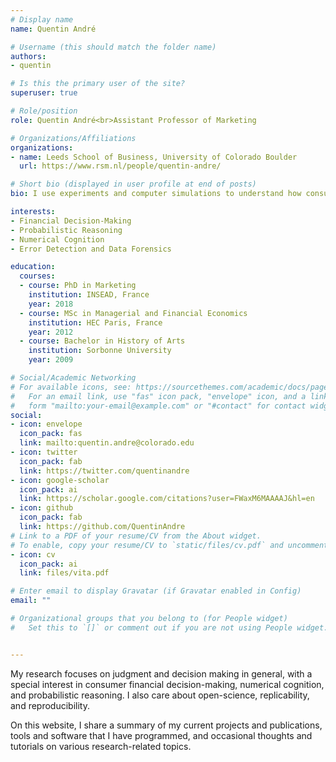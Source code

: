 ```yaml
---
# Display name
name: Quentin André

# Username (this should match the folder name)
authors:
- quentin

# Is this the primary user of the site?
superuser: true

# Role/position
role: Quentin André<br>Assistant Professor of Marketing

# Organizations/Affiliations
organizations:
- name: Leeds School of Business, University of Colorado Boulder
  url: https://www.rsm.nl/people/quentin-andre/

# Short bio (displayed in user profile at end of posts)
bio: I use experiments and computer simulations to understand how consumers make judgements and decisions from data. 

interests:
- Financial Decision-Making
- Probabilistic Reasoning
- Numerical Cognition
- Error Detection and Data Forensics

education:
  courses:
  - course: PhD in Marketing
    institution: INSEAD, France
    year: 2018
  - course: MSc in Managerial and Financial Economics
    institution: HEC Paris, France
    year: 2012
  - course: Bachelor in History of Arts
    institution: Sorbonne University
    year: 2009

# Social/Academic Networking
# For available icons, see: https://sourcethemes.com/academic/docs/page-builder/#icons
#   For an email link, use "fas" icon pack, "envelope" icon, and a link in the
#   form "mailto:your-email@example.com" or "#contact" for contact widget.
social:
- icon: envelope
  icon_pack: fas
  link: mailto:quentin.andre@colorado.edu
- icon: twitter
  icon_pack: fab
  link: https://twitter.com/quentinandre
- icon: google-scholar
  icon_pack: ai
  link: https://scholar.google.com/citations?user=FWaxM6MAAAAJ&hl=en
- icon: github
  icon_pack: fab
  link: https://github.com/QuentinAndre
# Link to a PDF of your resume/CV from the About widget.
# To enable, copy your resume/CV to `static/files/cv.pdf` and uncomment the lines below.
- icon: cv
  icon_pack: ai
  link: files/vita.pdf

# Enter email to display Gravatar (if Gravatar enabled in Config)
email: ""

# Organizational groups that you belong to (for People widget)
#   Set this to `[]` or comment out if you are not using People widget.


---
```

My research focuses on judgment and decision making in general, with a special interest in consumer 
financial decision-making, numerical cognition, and probabilistic reasoning. I also care about open-science, replicability, and reproducibility.


On this website, I share a summary of my current projects and publications, tools and software that I have
 programmed, and occasional thoughts and tutorials on various research-related topics.
